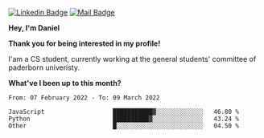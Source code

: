 [![Linkedin Badge](https://img.shields.io/badge/-LinkedIn-0e76a8?style=flat-square&logo=Linkedin&logoColor=white)](https://www.linkedin.com/in/daniel-negi-592ba3223/)
[![Mail Badge](https://img.shields.io/badge/Gmail-D14836?style=flat-square&logo=gmail&logoColor=white)](mailto:daniel.ravi.negi@googlemail.com)

**Hey, I'm Daniel**

**Thank you for being interested in my profile!**

I'am a CS student, currently working at the general students' committee of paderborn univeristy.

**What've I been up to this month?** 

<!--START_SECTION:waka-->

```text
From: 07 February 2022 - To: 09 March 2022

JavaScript                   ███████████▓░░░░░░░░░░░░░   46.80 %
Python                       ██████████▓░░░░░░░░░░░░░░   43.24 %
Other                        █░░░░░░░░░░░░░░░░░░░░░░░░   04.50 %
```

<!--END_SECTION:waka-->

